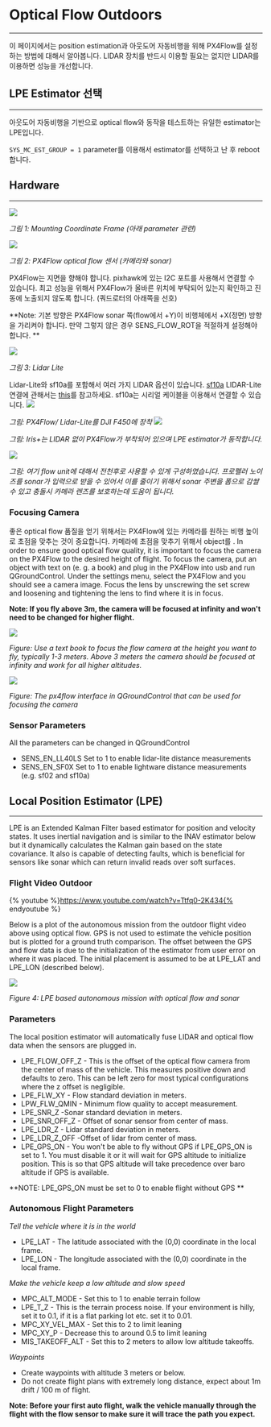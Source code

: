 # Optical Flow Outdoors
----------------------------------------------------

이 페이지에서는 position estimation과 아웃도어 자동비행을 위해 PX4Flow를 설정하는 방법에 대해서 알아봅니다. LIDAR 장치를 반드시 이용할 필요는 없지만 LIDAR를 이용하면 성능을 개선합니다.

## LPE Estimator 선택
--------------------------------------------------------

아웃도어 자동비행을 기반으로 optical flow와 동작을 테스트하는 유일한 estimator는 LPE입니다.

`SYS_MC_EST_GROUP = 1` parameter를 이용해서 estimator를 선택하고 난 후 reboot합니다.


## Hardware
--------------------------------------------------------

![](images/hardware/px4flow_offset.png)

*그림 1: Mounting Coordinate Frame (아래 parameter 관련)*

![](images/hardware/px4flow.png)

*그림 2: PX4Flow optical flow 센서 (카메라와 sonar)*

PX4Flow는 지면을 향해야 합니다. pixhawk에 있는 I2C 포트를 사용해서 연결할 수 있습니다. 최고 성능을 위해서 PX4Flow가 올바른 위치에 부탁되어 있는지 확인하고 진동에 노출되지 않도록 합니다. (쿼드로터의 아래쪽을 선호)

**Note: 기본 방향은 PX4Flow sonar 쪽(flow에서 +Y)이 비행체에서 +X(정면) 방향을 가리켜야 합니다. 만약 그렇지 않은 경우 SENS_FLOW_ROT을 적절하게 설정해야 합니다. **

![](images/hardware/lidarlite.png)

*그림 3: Lidar Lite*

Lidar-Lite와 sf10a를 포함해서 여러 가지 LIDAR 옵션이 있습니다. [sf10a](http://www.lightware.co.za/shop/en/drone-altimeters/33-sf10a.html) LIDAR-Lite 연결에 관해서는 [this](https://pixhawk.org/peripherals/rangefinder?s[]=lidar)를 참고하세요. sf10a는 시리얼 케이블을 이용해서 연결할 수 있습니다.
![](images/hardware/flow_lidar_attached.jpg)


*그림: PX4Flow/ Lidar-Lite를 DJI F450에 장착*
![](images/flow/flow_mounting_iris.png)

*그림: Iris+는 LIDAR 없이 PX4Flow가 부착되어 있으며 LPE estimator가 동작합니다.*

![](images/flow/flow_mounting_iris_2.png)

*그림: 여기 flow unit에 대해서 전천후로 사용할 수 있게 구성하였습니다. 프로펠러 노이즈를 sonar가 입력으로 받을 수 있어서 이를 줄이기 위해서 sonar 주변을 폼으로 감쌀 수 있고 충돌시 카메라 렌즈를 보호하는데 도움이 됩니다.*


### Focusing Camera

좋은 optical flow 품질을 얻기 위해서는 PX4Flow에 있는 카메라를 원하는 비행 높이로 초점을 맞추는 것이 중요합니다. 카메라에 초점을 맞추기 위해서 object를 .
In order to ensure good optical flow quality, it is important to focus the camera on the PX4Flow to the desired height of flight. To focus the camera, put an object with text on (e. g. a book) and plug in the PX4Flow into usb and run QGroundControl. Under the settings menu, select the PX4Flow and you should see a camera image. Focus the lens by unscrewing the set screw and loosening and tightening the lens to find where it is in focus.

**Note: If you fly above 3m, the camera will be focused at infinity and won't need to be changed for higher flight.**

![](images/flow/flow_focus_book.png)

*Figure: Use a text book to focus the flow camera at the height you want to fly, typically 1-3 meters. Above 3 meters the camera should be focused at infinity and work for all higher altitudes.*


![](images/flow/flow_focusing.png)

*Figure: The px4flow interface in QGroundControl that can be used for focusing the camera*

### Sensor Parameters

All the parameters can be changed in QGroundControl
* SENS_EN_LL40LS
	Set to 1 to enable lidar-lite distance measurements
* SENS_EN_SF0X
	Set to 1 to enable lightware distance measurements (e.g. sf02 and sf10a)

## Local Position Estimator (LPE)
--------------------------------------------------------

LPE is an Extended Kalman Filter based estimator for position and velocity states. It uses inertial navigation and is similar to the INAV estimator below but it dynamically calculates the Kalman gain based on the state covariance. It also is capable of detecting faults, which is beneficial for sensors like sonar which can return invalid reads over soft surfaces.

### Flight Video Outdoor
{% youtube %}https://www.youtube.com/watch?v=Ttfq0-2K434{% endyoutube %}

Below is a plot of the autonomous mission from the outdoor flight video above using optical flow. GPS is not used to estimate the vehicle position but is plotted for a ground truth comparison. The offset between the GPS and flow data is due to the initialization of the estimator from user error on where it was placed. The initial placement is assumed to be at LPE_LAT and LPE_LON (described below).

![](images/lpe/lpe_flow_vs_gps.png)

*Figure 4: LPE based autonomous mission with optical flow and sonar*


### Parameters

The local position estimator will automatically fuse LIDAR and optical flow data when the sensors are plugged in.

* LPE_FLOW_OFF_Z - This is the offset of the optical flow camera from the center of mass of the vehicle. This measures positive down and defaults to zero. This can be left zero for most typical configurations where the z offset is negligible.
* LPE_FLW_XY - Flow standard deviation in meters.
* LPW_FLW_QMIN - Minimum flow quality to accept measurement.
* LPE_SNR_Z -Sonar standard deviation in meters.
* LPE_SNR_OFF_Z - Offset of sonar sensor from center of mass.
* LPE_LDR_Z - Lidar standard deviation in meters.
* LPE_LDR_Z_OFF -Offset of lidar from center of mass.
* LPE_GPS_ON - You won't be able to fly without GPS if LPE_GPS_ON is set to 1. You must disable it or it will wait for GPS altitude to initialize position. This is so that GPS altitude will take precedence over baro altitude if GPS is available.

**NOTE: LPE_GPS_ON must be set to 0 to enable flight without GPS **

### Autonomous Flight Parameters

*Tell the vehicle where it is in the world*

* LPE_LAT - The latitude associated with the (0,0) coordinate in the local frame.
* LPE_LON - The longitude associated with the (0,0) coordinate in the local frame.

*Make the vehicle keep a low altitude and slow speed*

* MPC_ALT_MODE - Set this to 1 to enable terrain follow
* LPE_T_Z - This is the terrain process noise. If your environment is hilly, set it to 0.1, if it is a flat parking lot etc. set it to 0.01.
* MPC_XY_VEL_MAX - Set this to 2 to limit leaning
* MPC_XY_P - Decrease this to around 0.5 to limit leaning
* MIS_TAKEOFF_ALT - Set this to 2 meters to allow low altitude takeoffs.

*Waypoints*

* Create waypoints with altitude 3 meters or below.
* Do not create flight plans with extremely long distance, expect about 1m drift / 100 m of flight.

**Note: Before your first auto flight, walk the vehicle manually through the flight with the flow sensor to make sure it will trace the path you expect.**
